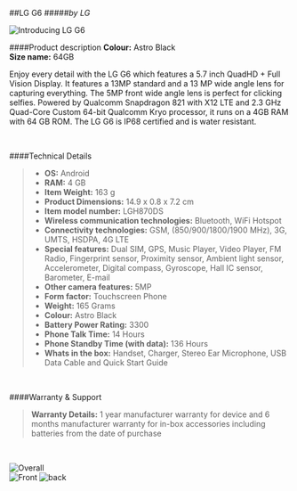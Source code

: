 ##LG G6
#####_by LG_  

![Introducing LG G6](
http://wizhub.tech/wp-content/uploads/2017/02/g6.png
)  

####Product description
**Colour:** Astro Black  
**Size name:** 64GB

Enjoy every detail with the LG G6 which features a 5.7 inch QuadHD + Full Vision Display. It features a 13MP standard and a 13 MP wide angle lens for capturing everything. The 5MP front wide angle lens is perfect for clicking selfies. Powered by Qualcomm Snapdragon 821 with X12 LTE and 2.3 GHz Quad-Core Custom 64-bit Qualcomm Kryo processor, it runs on a 4GB RAM with 64 GB ROM. The LG G6 is IP68 certified and is water resistant.

<br/>

####Technical Details
>* **OS:** Android
>* **RAM:** 4 GB
>* **Item Weight:** 163 g
>* **Product Dimensions:** 14.9 x 0.8 x 7.2 cm
>* **Item model number:** LGH870DS
>* **Wireless communication technologies:** Bluetooth, WiFi Hotspot
>* **Connectivity technologies:** GSM, (850/900/1800/1900 MHz), 3G, UMTS, HSDPA, 4G LTE
>* **Special features:** Dual SIM, GPS, Music Player, Video Player, FM Radio, Fingerprint sensor, Proximity sensor, Ambient light sensor, Accelerometer, Digital compass, Gyroscope, Hall IC sensor, Barometer, E-mail
>* **Other camera features:** 5MP
>* **Form factor:** Touchscreen Phone
>* **Weight:** 165 Grams
>* **Colour:** Astro Black
>* **Battery Power Rating:** 3300
>* **Phone Talk Time:** 14 Hours
>* **Phone Standby Time (with data):** 136 Hours
>* **Whats in the box:** Handset, Charger, Stereo Ear Microphone, USB Data Cable and Quick Start Guide

<br/>

####Warranty & Support
>**Warranty Details:** 1 year manufacturer warranty for device and 6 months manufacturer warranty for in-box accessories including batteries from the date of purchase

<br/>

![Overall](
http://sntradersonline.com/images/products/2314-lg-g6-lte-32-gb-brand-new-unlocked-astro-black-1.jpg
)  
![Front](
http://ecx.images-amazon.com/images/I/71reMtgW8IL._SL1500_.jpg
)
![back](
http://ecx.images-amazon.com/images/I/61vpXqd059L._SL1500_.jpg
)
